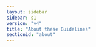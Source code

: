 ```yaml
---
layout: sidebar
sidebar: s1
version: "v4"
title: "About these Guidelines"
sectionid: "about"
---
```

